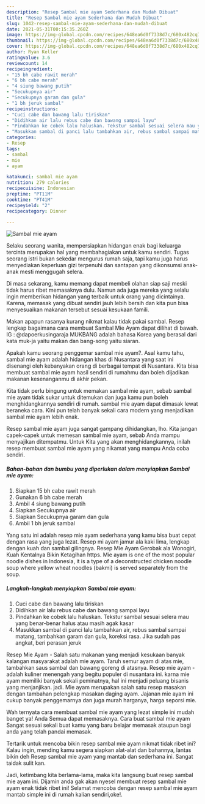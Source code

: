 ```yaml
---
description: "Resep Sambal mie ayam Sederhana dan Mudah Dibuat"
title: "Resep Sambal mie ayam Sederhana dan Mudah Dibuat"
slug: 1042-resep-sambal-mie-ayam-sederhana-dan-mudah-dibuat
date: 2021-05-31T00:15:35.260Z
image: https://img-global.cpcdn.com/recipes/648ea6d0f7338d7c/680x482cq70/sambal-mie-ayam-foto-resep-utama.jpg
thumbnail: https://img-global.cpcdn.com/recipes/648ea6d0f7338d7c/680x482cq70/sambal-mie-ayam-foto-resep-utama.jpg
cover: https://img-global.cpcdn.com/recipes/648ea6d0f7338d7c/680x482cq70/sambal-mie-ayam-foto-resep-utama.jpg
author: Ryan Keller
ratingvalue: 3.6
reviewcount: 14
recipeingredient:
- "15 bh cabe rawit merah"
- "6 bh cabe merah"
- "4 siung bawang putih"
- "Secukupnya air"
- "Secukupnya garam dan gula"
- "1 bh jeruk sambal"
recipeinstructions:
- "Cuci cabe dan bawang lalu tiriskan"
- "Didihkan air lalu rebus cabe dan bawang sampai layu"
- "Pindahkan ke cobek lalu haluskan. Tekstur sambal sesuai selera mau yang benar-benar halus atau masih agak kasar"
- "Masukkan sambal di panci lalu tambahkan air, rebus sambal sampai matang, tambahkan garam dan gula, koreksi rasa. Jika sudah pas angkat, beri perasan jeruk"
categories:
- Resep
tags:
- sambal
- mie
- ayam

katakunci: sambal mie ayam 
nutrition: 279 calories
recipecuisine: Indonesian
preptime: "PT11M"
cooktime: "PT41M"
recipeyield: "2"
recipecategory: Dinner

---
```



![Sambal mie ayam](https://img-global.cpcdn.com/recipes/648ea6d0f7338d7c/680x482cq70/sambal-mie-ayam-foto-resep-utama.jpg)

Selaku seorang wanita, mempersiapkan hidangan enak bagi keluarga tercinta merupakan hal yang membahagiakan untuk kamu sendiri. Tugas seorang istri bukan sekedar mengurus rumah saja, tapi kamu juga harus menyediakan keperluan gizi terpenuhi dan santapan yang dikonsumsi anak-anak mesti menggugah selera.

Di masa  sekarang, kamu memang dapat membeli olahan siap saji meski tidak harus ribet memasaknya dulu. Namun ada juga mereka yang selalu ingin memberikan hidangan yang terbaik untuk orang yang dicintainya. Karena, memasak yang dibuat sendiri jauh lebih bersih dan kita pun bisa menyesuaikan makanan tersebut sesuai kesukaan famili. 

Makan apapun rasanya kurang nikmat kalau tidak pakai sambal. Resep lengkap bagaimana cara membuat Sambal Mie Ayam dapat dilihat di bawah. IG : @dapoerkusingaraja MUKBANG adalah bahasa Korea yang berasal dari kata muk-ja yaitu makan dan bang-song yaitu siaran.

Apakah kamu seorang penggemar sambal mie ayam?. Asal kamu tahu, sambal mie ayam adalah hidangan khas di Nusantara yang saat ini disenangi oleh kebanyakan orang di berbagai tempat di Nusantara. Kita bisa membuat sambal mie ayam hasil sendiri di rumahmu dan boleh dijadikan makanan kesenanganmu di akhir pekan.

Kita tidak perlu bingung untuk memakan sambal mie ayam, sebab sambal mie ayam tidak sukar untuk ditemukan dan juga kamu pun boleh menghidangkannya sendiri di rumah. sambal mie ayam dapat dimasak lewat beraneka cara. Kini pun telah banyak sekali cara modern yang menjadikan sambal mie ayam lebih enak.

Resep sambal mie ayam juga sangat gampang dihidangkan, lho. Kita jangan capek-capek untuk memesan sambal mie ayam, sebab Anda mampu menyajikan ditempatmu. Untuk Kita yang akan menghidangkannya, inilah resep membuat sambal mie ayam yang nikamat yang mampu Anda coba sendiri.

<!--inarticleads1-->

##### Bahan-bahan dan bumbu yang diperlukan dalam menyiapkan Sambal mie ayam:

1. Siapkan 15 bh cabe rawit merah
1. Gunakan 6 bh cabe merah
1. Ambil 4 siung bawang putih
1. Siapkan Secukupnya air
1. Siapkan Secukupnya garam dan gula
1. Ambil 1 bh jeruk sambal


Yang satu ini adalah resep mie ayam sederhana yang kamu bisa buat cepat dengan rasa yang juga lezat. Resep mi ayam jamur ala kaki lima, lengkap dengan kuah dan sambal gilingnya. Resep Mie Ayam Gerobak ala Wonogiri, Kuah Kentalnya Bikin Ketagihan https. Mie ayam is one of the most popular noodle dishes in Indonesia, it is a type of a deconstructed chicken noodle soup where yellow wheat noodles (bakmi) is served separately from the soup. 

<!--inarticleads2-->

##### Langkah-langkah menyiapkan Sambal mie ayam:

1. Cuci cabe dan bawang lalu tiriskan
1. Didihkan air lalu rebus cabe dan bawang sampai layu
1. Pindahkan ke cobek lalu haluskan. Tekstur sambal sesuai selera mau yang benar-benar halus atau masih agak kasar
1. Masukkan sambal di panci lalu tambahkan air, rebus sambal sampai matang, tambahkan garam dan gula, koreksi rasa. Jika sudah pas angkat, beri perasan jeruk


Resep Mie Ayam - Salah satu makanan yang menjadi kesukaan banyak kalangan masyarakat adalah mie ayam. Taruh semur ayam di atas mie, tambahkan saus sambal dan bawang goreng di atasnya. Resep mie ayam - adalah kuliner menengah yang begitu populer di nusantara ini. karna mie ayam memiliki banyak sekali peminatnya, hal ini menjadi peluang bisanis yang menjanjikan. jadi. Mie ayam merupakan salah satu resep masakan dengan tambahan pelengkap masakan daging ayam. Jajanan mie ayam ini cukup banyak penggemarnya dan juga murah harganya, harga seporsi mie. 

Wah ternyata cara membuat sambal mie ayam yang lezat simple ini mudah banget ya! Anda Semua dapat memasaknya. Cara buat sambal mie ayam Sangat sesuai sekali buat kamu yang baru belajar memasak ataupun bagi anda yang telah pandai memasak.

Tertarik untuk mencoba bikin resep sambal mie ayam nikmat tidak ribet ini? Kalau ingin, mending kamu segera siapkan alat-alat dan bahannya, lantas bikin deh Resep sambal mie ayam yang mantab dan sederhana ini. Sangat taidak sulit kan. 

Jadi, ketimbang kita berlama-lama, maka kita langsung buat resep sambal mie ayam ini. Dijamin anda gak akan nyesel membuat resep sambal mie ayam enak tidak ribet ini! Selamat mencoba dengan resep sambal mie ayam mantab simple ini di rumah kalian sendiri,oke!.


